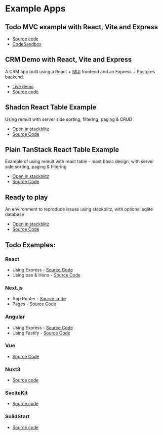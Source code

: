# Example Apps

## Todo MVC example with React, Vite and Express

- [Source code](https://github.com/remult/TodoMVC-eample)
- [CodeSandbox](https://codesandbox.io/s/github/remult/TodoMVC-example?file=/src/frontend/App.tsx)

## CRM Demo with React, Vite and Express

A CRM app built using a React + [MUI](https://mui.com) frontend and an Express + Postgres backend.

- [Live demo](https://crm-demo.up.railway.app/)
- [Source code](https://github.com/remult/crm-demo)

## Shadcn React Table Example

Using remult with server side sorting, filtering, paging & CRUD

- [Open in stackblitz](https://stackblitz.com/github/remult/remult/tree/main/examples/shadcn-react-table)
- [Source Code](https://www.github.com/remult/remult/tree/main/examples/shadcn-react-table)

## Plain TanStack React Table Example

Example of using remult with react table - most basic design, with server side sorting, paging & filtering

- [Open in stackblitz](https://stackblitz.com/github/remult/remult/tree/main/examples/tanstack-react-table)
- [Source Code](https://www.github.com/remult/remult/tree/main/examples/tanstack-react-table)

## Ready to play

An environment to reproduce issues using stackblitz, with optional sqlite database

- [Open in stackblitz](https://stackblitz.com/github/noam-honig/ready-to-play)
- [Source Code](https://www.github.com/noam-honig/ready-to-play)

## Todo Examples:

### React

- Using Express - [Source Code](https://github.com/remult/remult/tree/main/examples/react-todo)
- Using ban & Hono - [Source Code](https://github.com/remult/remult/tree/main/examples/bun-react-hono-monorepo-todo)

### Next.js

- App Router - [Source code](https://github.com/remult/remult/tree/main/examples/nextjs-app-router-todo)
- Pages - [Source Code](https://github.com/remult/remult/tree/main/examples/nextjs-todo)

### Angular

- Using Express - [Source Code](https://github.com/remult/remult/tree/main/examples/angular-todo)
- Using Fastify - [Source Code](https://github.com/remult/remult/tree/main/examples/angular-todo-fastify)

### Vue

- [Source Code](https://github.com/remult/remult/tree/main/examples/vue-todo)

### Nuxt3

- [Source code](https://github.com/remult/remult/tree/main/examples/nuxt-todo)

### SvelteKit

- [Source code](https://github.com/remult/remult/tree/main/examples/sveltekit-todo)

### SolidStart

- [Source code](https://github.com/remult/remult/tree/main/examples/solid-start-todo)
